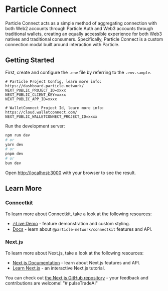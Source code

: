 # Particle Connect

Particle Connect acts as a simple method of aggregating connection with both Web2 accounts through Particle Auth and Web3 accounts through traditional wallets, creating an equally accessible experience for both Web3 natives and traditional consumers. Specifically, Particle Connect is a custom connection modal built around interaction with Particle.

## Getting Started

First, create and configure the `.env` file by referring to the `.env.sample`.

```
# Particle Project Config, learn more info:  https://dashboard.particle.network/
NEXT_PUBLIC_PROJECT_ID=xxxx
NEXT_PUBLIC_CLIENT_KEY=xxxx
NEXT_PUBLIC_APP_ID=xxxx

# WalletConnect Project Id, learn more info: https://cloud.walletconnect.com/
NEXT_PUBLIC_WALLETCONNECT_PROJECT_ID=xxxx
```

Run the development server:

```bash
npm run dev
# or
yarn dev
# or
pnpm dev
# or
bun dev
```

Open [http://localhost:3000](http://localhost:3000) with your browser to see the result.

## Learn More

### Connectkit

To learn more about Connectkit, take a look at the following resources:

- [🔥Live Demo](https://demo.particle.netwok) - feature demonstration and custom styling.
- [Docs](https://developers.particle.network/api-reference/connect/desktop/web) - learn about `@particle-network/connectkit` features and API.

### Next.js

To learn more about Next.js, take a look at the following resources:

- [Next.js Documentation](https://nextjs.org/docs) - learn about Next.js features and API.
- [Learn Next.js](https://nextjs.org/learn) - an interactive Next.js tutorial.

You can check out [the Next.js GitHub repository](https://github.com/vercel/next.js/) - your feedback and contributions are welcome!
"# pulseTradeAI" 
